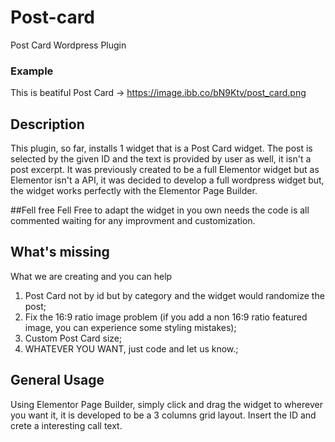 # Post-card
Post Card Wordpress Plugin

### Example
This is beatiful Post Card -> https://image.ibb.co/bN9Ktv/post_card.png

## Description
This plugin, so far, installs 1 widget that is a Post Card widget.
The post is selected by the given ID and the text is provided by user as well, it isn't a post excerpt.
It was previously created to be a full Elementor widget but as Elementor isn't a API, it was decided to develop a full wordpress widget
but, the widget works perfectly with the Elementor Page Builder. 


##Fell free
Fell Free to adapt the widget in you own needs the code is all commented waiting for any improvment and customization.

## What's missing
What we are creating and you can help 
  1. Post Card not by id but by category and the widget would randomize the post; 
  2. Fix the 16:9 ratio image problem (if you add a non 16:9 ratio featured image, you can experience                                          some styling mistakes); 
  3. Custom Post Card size; 
  4. WHATEVER YOU WANT, just code and let us know.; 

## General Usage
 Using Elementor Page Builder, simply click and drag the widget to wherever you want it, it is developed to be a 3 columns
 grid layout. Insert the ID and crete a interesting call text.
